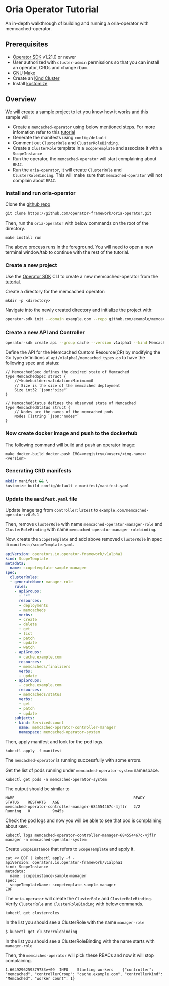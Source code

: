 # Oria Operator Tutorial

An in-depth walkthrough of building and running a oria-operator with memcached-operator.

## Prerequisites

- [Operator SDK](https://sdk.operatorframework.io/docs/installation/) v1.21.0 or newer
- User authorized with `cluster-admin` permissions so that you can install an operator, CRDs and change rbac.
- [GNU Make](https://www.gnu.org/software/make/)
- Create an [Kind Cluster](https://kind.sigs.k8s.io/)
- Install [kustomize](https://kubectl.docs.kubernetes.io/installation/kustomize/)

## Overview

We will create a sample project to let you know how it works and this sample will:

- Create a `memcached-operator` using below mentioned steps. For more infomation refer to this [tutorial](https://sdk.operatorframework.io/docs/building-operators/golang/tutorial/)
- Generate the manifests using `config/default`
- Comment out `ClusterRole` and `ClusterRoleBinding`. 
- Create a `ClusterRole` template in a `ScopeTemplate` and associate it with a `ScopeInstance`
- Run the operator, the `memcached-operator` will start complaining about `RBAC`.
- Run the `oria-operator`, it will create `ClusterRole` and `ClusterRoleBinding`. This will make sure that `memcached-operator` will not complain about `RBAC`. 

### Install and run oria-operator

Clone the [github repo](https://github.com/operator-framework/oria-operator.git)

```
git clone https://github.com/operator-framework/oria-operator.git
```

Then, run the `oria-operator` with below commands on the root of the directory.

```
make install run
```

The above process runs in the foreground. You will need to open a new terminal window/tab to continue with the rest of the tutorial.

### Create a new project

Use the [Operator SDK](https://sdk.operatorframework.io/docs/installation/) CLI to create a new memcached-operator from the [tutorial](https://sdk.operatorframework.io/docs/building-operators/golang/tutorial/).

Create a directory for the memcached operator:

```
mkdir -p <directory>
```

Navigate into the newly created directory and initialize the project with:

```sh
operator-sdk init --domain example.com --repo github.com/example/memcached-operator
```

### Create a new API and Controller 

```sh
operator-sdk create api --group cache --version v1alpha1 --kind Memcached --resource --controller
```

Define the API for the Memcached Custom Resource(CR) by modifying the Go type definitions at `api/v1alpha1/memcached_types.go` to have the following spec and status:

```
// MemcachedSpec defines the desired state of Memcached
type MemcachedSpec struct {
	//+kubebuilder:validation:Minimum=0
	// Size is the size of the memcached deployment
	Size int32 `json:"size"`
}

// MemcachedStatus defines the observed state of Memcached
type MemcachedStatus struct {
	// Nodes are the names of the memcached pods
	Nodes []string `json:"nodes"`
}
```

### Now create docker image and push to the dockerhub

The following command will build and push an operator image:

```
make docker-build docker-push IMG=<registry>/<user>/<img-name>:<version>
```

### Generating CRD manifests 

```sh
mkdir manifest && \ 
kustomize build config/default > manifest/manifest.yaml
```

### Update the `manifest.yaml` file

Update image tag from `controller:latest` to `example.com/memcached-operator:v0.0.1`

Then, remove `ClusterRole` with name `memcached-operator-manager-role` and `ClusterRoleBinding` with name `memcached-operator-manager-rolebinding`.

Now, create the `ScopeTemplate` and add above removed `ClusterRole` in spec in `manifests/scopeTemplate.yaml`.

```yaml
apiVersion: operators.io.operator-framework/v1alpha1
kind: ScopeTemplate
metadata:
  name: scopetemplate-sample-manager
spec:
  clusterRoles:
  - generateName: manager-role
    rules:
    - apiGroups:
      - "*"
      resources:
      - deployments
      - memcacheds
      verbs:
      - create
      - delete
      - get
      - list
      - patch
      - update
      - watch
    - apiGroups:
      - cache.example.com
      resources:
      - memcacheds/finalizers
      verbs:
      - update
    - apiGroups:
      - cache.example.com
      resources:
      - memcacheds/status
      verbs:
      - get
      - patch
      - update
    subjects:
    - kind: ServiceAccount
      name: memcached-operator-controller-manager
      namespace: memcached-operator-system
```

Then, apply manifest and look for the pod logs.

```
kubectl apply -f manifest
```

The `memcached-operator` is running successfully with some errors. 

Get the list of pods running under `memcached-operator-system` namespace.

```
kubectl get pods -n memcached-operator-system
```

The output should be similar to

```
NAME                                                     READY   STATUS    RESTARTS   AGE
memcached-operator-controller-manager-684554467c-4jflr   2/2     Running   0          9m45s
```

Check the pod logs and now you will be able to see that pod is complaining about `RBAC`.

```
kubectl logs memcached-operator-controller-manager-684554467c-4jflr manager -n memcached-operator-system
```

Create `ScopeInstance` that refers to `ScopeTemplate` and apply it.

```
cat << EOF | kubectl apply -f -
apiVersion: operators.io.operator-framework/v1alpha1
kind: ScopeInstance
metadata:
  name: scopeinstance-sample-manager
spec:
  scopeTemplateName: scopetemplate-sample-manager
EOF
```

The `oria-operator` will create the `ClusterRole` and `ClusterRoleBinding`. Verify `ClusterRole` and `ClusterRoleBinding` with below commands.

```
kubectl get clusterroles
```

In the list you should see a ClusterRole with the name `manager-role`

```
$ kubectl get clusterrolebinding
```

In the list you should see a ClusterRoleBinding with the name starts with `manager-role`

Then, the `memcached-operator` will pick these RBACs and now it will stop complaining.

```
1.6649296259379733e+09	INFO	Starting workers	{"controller": "memcached", "controllerGroup": "cache.example.com", "controllerKind": "Memcached", "worker count": 1}
```